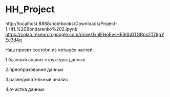 # HH_Project
http://localhost:8888/notebooks/Downloads/Project-1.HH.%20Bondarenko%202.ipynb
https://colab.research.google.com/drive/1xhlFHoEvsHE30bDTGRpx2T79gYEe3d4q


Наш проект состоbn из четырёх частей:  


1.базовый анализ структуры данных  


2.преобразование данных  


3.разведывательный анализ  


4.очистка данных  

